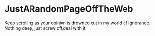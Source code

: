 # JustARandomPageOffTheWeb
Keep scrolling as your opinion is drowned out in my world of ignorance. Nothing deep, just screw off,deal with it.
